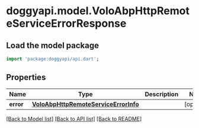 # doggyapi.model.VoloAbpHttpRemoteServiceErrorResponse

## Load the model package
```dart
import 'package:doggyapi/api.dart';
```

## Properties
Name | Type | Description | Notes
------------ | ------------- | ------------- | -------------
**error** | [**VoloAbpHttpRemoteServiceErrorInfo**](VoloAbpHttpRemoteServiceErrorInfo.md) |  | [optional] 

[[Back to Model list]](../README.md#documentation-for-models) [[Back to API list]](../README.md#documentation-for-api-endpoints) [[Back to README]](../README.md)


